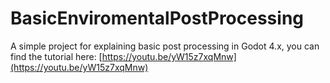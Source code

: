 # BasicEnviromentalPostProcessing
A simple project for explaining basic post processing in Godot 4.x, you can find the tutorial here:
[https://youtu.be/yW15z7xqMnw](https://youtu.be/yW15z7xqMnw)

